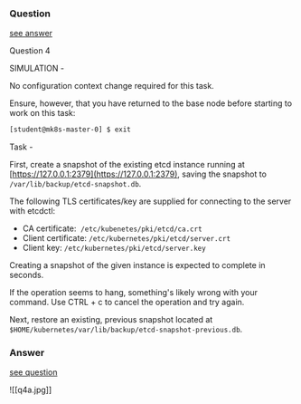 ### Question

[see answer](#answer)

Question 4

SIMULATION -

No configuration context change required for this task.

Ensure, however, that you have returned to the base node before starting to work on this task:

```bash
[student@mk8s-master-0] $ exit
```

Task -

First, create a snapshot of the existing etcd instance running at [https://127.0.0.1:2379](https://127.0.0.1:2379), saving the snapshot to `/var/lib/backup/etcd-snapshot.db`.

The following TLS certificates/key are supplied for connecting to the server with etcdctl:

- CA certificate:  `/etc/kubenetes/pki/etcd/ca.crt`
- Client certificate: `/etc/kubernetes/pki/etcd/server.crt`
- Client key: `/etc/kubernetes/pki/etcd/server.key`

Creating a snapshot of the given instance is expected to complete in seconds.

If the operation seems to hang, something's likely wrong with your command. Use CTRL + c to cancel the operation and try again.

Next, restore an existing, previous snapshot located at `$HOME/kubernetes/var/lib/backup/etcd-snapshot-previous.db`.
























### Answer

[see question](#question)

![[q4a.jpg]]

